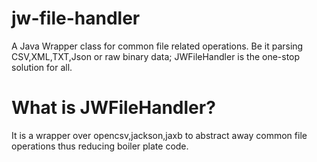 # jw-file-handler
A Java Wrapper class for common file related operations. Be it parsing CSV,XML,TXT,Json or raw binary data; JWFileHandler is the one-stop solution for all.

# What is JWFileHandler?

It is a wrapper over opencsv,jackson,jaxb to abstract away common file operations thus reducing boiler plate code.
